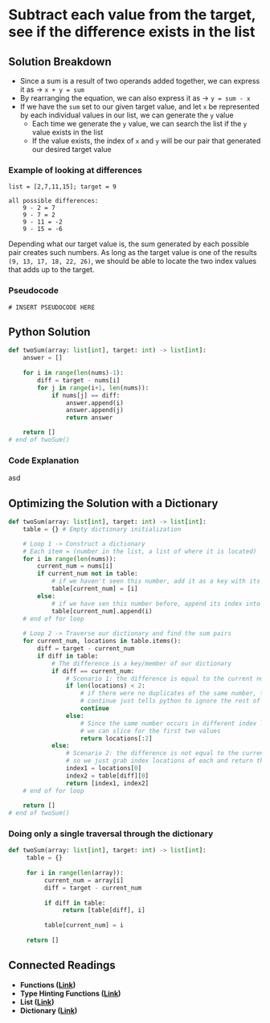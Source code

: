 # Subtract each value from the target, see if the difference exists in the list

## Solution Breakdown

* Since a sum is a result of two operands added together, we can express it as -> `x + y = sum`
* By rearranging the equation, we can also express it as -> `y = sum - x`
* If we have the `sum` set to our given target value, and let `x` be represented by each individual values in our list, we can generate the `y` value
  * Each time we generate the `y` value, we can search the list if the `y` value exists in the list
  * If the value exists, the index of `x` and `y` will be our pair that generated our desired target value

### Example of looking at differences

```
list = [2,7,11,15]; target = 9

all possible differences:
    9 - 2 = 7
    9 - 7 = 2
    9 - 11 = -2
    9 - 15 = -6
```

Depending what our target value is, the sum generated by each possible pair creates such numbers. As long as the target value is one of the results `(9, 13, 17, 18, 22, 26)`, we should be able to locate the two index values that adds up to the target.

### Pseudocode

```
# INSERT PSEUDOCODE HERE
```

## Python Solution

```python
def twoSum(array: list[int], target: int) -> list[int]:
    answer = []
    
    for i in range(len(nums)-1):
        diff = target - nums[i]
        for j in range(i+1, len(nums)):
            if nums[j] == diff:
                answer.append(i)
                answer.append(j)
                return answer

    return []
# end of twoSum()
```

### Code Explanation

asd

## Optimizing the Solution with a Dictionary

```python
def twoSum(array: list[int], target: int) -> list[int]:
    table = {} # Empty dictionary initialization

    # Loop 1 -> Construct a dictionary
    # Each item = (number in the list, a list of where it is located)
    for i in range(len(nums)):
        current_num = nums[i]
        if current_num not in table:
            # if we haven't seen this number, add it as a key with its index as a singleton list
            table[current_num] = [i]
        else:
            # if we have sen this number before, append its index into the index list
            table[current_num].append(i)
    # end of for loop
    
    # Loop 2 -> Traverse our dictionary and find the sum pairs
    for current_num, locations in table.items():
        diff = target - current_num
        if diff in table:
            # The difference is a key/member of our dictionary
            if diff == current_num:
                # Scenario 1: the difference is equal to the current number
                if len(locations) < 2:
                    # if there were no duplicates of the same number, then we can't create a sum
                    # continue just tells python to ignore the rest of this code block and go to the next iteration
                    continue
                else:
                    # Since the same number occurs in different index locations,
                    # we can slice for the first two values
                    return locations[:2]
            else:
                # Scenario 2: the difference is not equal to the current number,
                # so we just grab index locations of each and return the index list
                index1 = locations[0]
                index2 = table[diff][0]
                return [index1, index2]
    # end of for loop
                    
    return []
# end of twoSum()
```

### Doing only a single traversal through the dictionary

```python
def twoSum(array: list[int], target: int) -> list[int]:
     table = {}
     
     for i in range(len(array)):
          current_num = array[i]
          diff = target - current_num
          
          if diff in table:
               return [table[diff], i]
          
          table[current_num] = i
     
     return []
```

## Connected Readings

* **Functions (**[**Link**](../../../02-programming-in-python/defining-functions/functions.md)**)**
* **Type Hinting Functions (**[**Link**](https://docs.python.org/3/library/typing.html)**)**
* **List (**[**Link**](../../../02-programming-in-python/tuples-and-lists/list-basics.md)**)**
* **Dictionary (**[**Link**](../../../02-programming-in-python/dictionary.md)**)**

